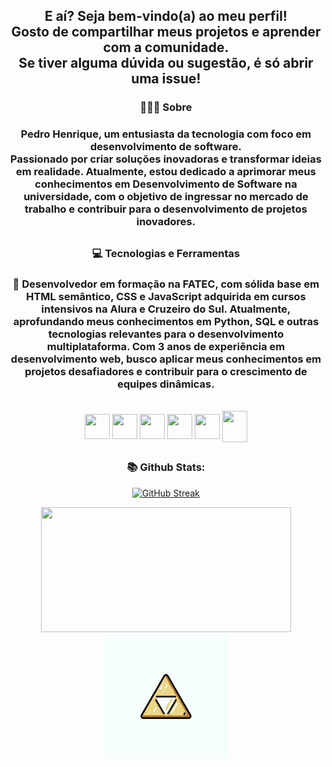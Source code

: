 <div align="center">
         
##  E aí? Seja bem-vindo(a) ao meu perfil!<br>Gosto de compartilhar meus projetos e aprender com a comunidade.<br>Se tiver alguma dúvida ou sugestão, é só abrir uma issue!

### 👨🏻‍💻 Sobre
### Pedro Henrique, um entusiasta da tecnologia com foco em desenvolvimento de software.<br> Passionado por criar soluções inovadoras e transformar ideias em realidade. Atualmente, estou dedicado a aprimorar meus conhecimentos em Desenvolvimento de Software na universidade, com o objetivo de ingressar no mercado de trabalho e contribuir para o desenvolvimento de projetos inovadores.

##

### :computer: Tecnologias e Ferramentas

### 📖 Desenvolvedor em formação na FATEC, com sólida base em HTML semântico, CSS e JavaScript adquirida em cursos intensivos na Alura e Cruzeiro do Sul. Atualmente, aprofundando meus conhecimentos em Python, SQL e outras tecnologias relevantes para o desenvolvimento multiplataforma. Com 3 anos de experiência em desenvolvimento web, busco aplicar meus conhecimentos em projetos desafiadores e contribuir para o crescimento de equipes dinâmicas.

<div  style="display: inline-block"><br> 
<img align="center" width="40" height="40" src="https://cdn.jsdelivr.net/gh/devicons/devicon/icons/html5/html5-plain-wordmark.svg" />
<img align="center" width="40" height="40" src="https://cdn.jsdelivr.net/gh/devicons/devicon/icons/css3/css3-plain-wordmark.svg" />
<img align="center" width="40" height="40" src="https://cdn.jsdelivr.net/gh/devicons/devicon/icons/javascript/javascript-original.svg" />
<img align="center" width="40" height="40" src="https://cdn.jsdelivr.net/gh/devicons/devicon/icons/nodejs/nodejs-original.svg" />
<img align="center" width="40" height="40" src="https://cdn.jsdelivr.net/gh/devicons/devicon/icons/sass/sass-original.svg" />
<img align="center" width="40" height="50" src="https://s3.dualstack.us-east-2.amazonaws.com/pythondotorg-assets/media/files/python-logo-only.svg" />
         
</div>

##
         
### 📚 Github Stats:    
         
[![GitHub Streak](https://streak-stats.demolab.com?user=Ph-Xavier&theme=dark&date_format=j%20M%5B%20Y%5D&exclude_days=Sun%2CSat)](https://git.io/streak-stats)

<img width="400" height="200" src="https://github-readme-stats.vercel.app/api/top-langs/?username=Ph-Xavier&layout=compact&langs_count=7&theme=dracula"/>

<img  width="200" height="200" src="/assets/img/zelda-arrow.gif"/>

</div>

